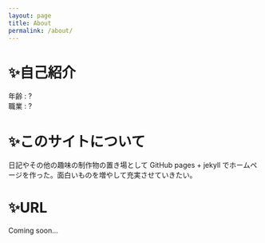 ```yaml
---
layout: page
title: About
permalink: /about/
---
```


# :sparkles:自己紹介

年齢 : ?  
職業 : ?

# :sparkles:このサイトについて

日記やその他の趣味の制作物の置き場として GitHub pages + jekyll でホームページを作った。面白いものを増やして充実させていきたい。

# :sparkles:URL

Coming soon...